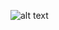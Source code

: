 ![alt text](https://gdm-catalog-fmapi-prod.imgix.net/ProductLogo/9c980e99-7289-4844-9017-ebf9b2ec4708.png?auto=format&ixlib=react-9.0.3&w=500)
